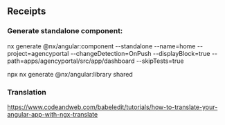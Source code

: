 ## Receipts
### Generate standalone component:
nx generate @nx/angular:component --standalone --name=home --project=agencyportal --changeDetection=OnPush --displayBlock=true --path=apps/agencyportal/src/app/dashboard --skipTests=true

npx nx generate @nx/angular:library shared


### Translation
https://www.codeandweb.com/babeledit/tutorials/how-to-translate-your-angular-app-with-ngx-translate